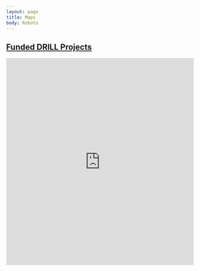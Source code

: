 ```yaml
---
layout: page
title: Maps
body: Roboto
---
```


## [Funded DRILL Projects](funded_map.html)

<iframe src="http://evanodell.com/maps/funded_map.html" style="border: none; width: 100%; height: 555px;"></iframe>
